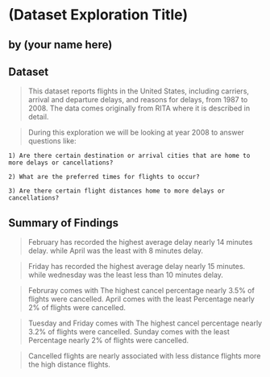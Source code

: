 # (Dataset Exploration Title)
## by (your name here)


## Dataset

>This dataset reports flights in the United States, including carriers, arrival and departure delays, and reasons for delays, from 1987 to 2008. The data comes originally from RITA where it is described in detail.

>During this exploration we will be looking at year 2008 to answer questions like:

    1) Are there certain destination or arrival cities that are home to more delays or cancellations?

    2) What are the preferred times for flights to occur?

    3) Are there certain flight distances home to more delays or cancellations?

## Summary of Findings

> February has recorded the highest average delay nearly 14 minutes delay.
  while April was the least with 8 minutes delay.

>Friday has recorded the highest average delay nearly 15 minutes.
 while wednesday was the least less than 10 minutes delay.
 
> Februray comes with The highest cancel percentage nearly 3.5% of flights were cancelled.
  April comes with the least Percentage nearly 2% of flights were cancelled.
  
>Tuesday and Friday comes with The highest cancel percentage nearly 3.2% of flights were cancelled.
 Sunday comes with the least Percentage nearly 2% of flights were cancelled.
 
>Cancelled flights are nearly associated with less distance flights more the high distance flights.